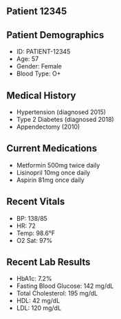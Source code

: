 ## **Patient 12345**

## Patient Demographics
- ID: PATIENT-12345
- Age: 57
- Gender: Female
- Blood Type: O+

## Medical History
- Hypertension (diagnosed 2015)
- Type 2 Diabetes (diagnosed 2018)
- Appendectomy (2010)

## Current Medications
- Metformin 500mg twice daily
- Lisinopril 10mg once daily
- Aspirin 81mg once daily

## Recent Vitals
- BP: 138/85
- HR: 72
- Temp: 98.6°F
- O2 Sat: 97%

## Recent Lab Results
- HbA1c: 7.2%
- Fasting Blood Glucose: 142 mg/dL
- Total Cholesterol: 195 mg/dL
- HDL: 42 mg/dL
- LDL: 120 mg/dL